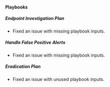 
#### Playbooks
##### Endpoint Investigation Plan
- Fixed an issue with missing playbook inputs.
##### Handle False Positive Alerts
- Fixed an issue with missing playbook inputs.
##### Eradication Plan
- Fixed an issue with unused playbook inputs.
